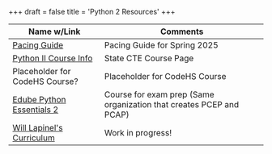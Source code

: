 +++
draft = false
title = 'Python 2 Resources'
+++

| Name w/Link | Comments |
|----------|----------|
| [Pacing Guide](https://docs.google.com/spreadsheets/d/1jP-6cGcoppHBQHCSHvHBXtx0160ZQdC6t9dLgqjI1nY/copy?usp=sharing) | Pacing Guide for Spring 2025 |
| [Python II Course Info](https://center.ncsu.edu/nccte-cms/course_info.php?course_id=1782&choice=course&cred_id=-1&cluster_id=-1&sel_type=C&sel_id=1782&choice=course&cred_id=-1&cluster_id=-1) | State CTE Course Page |
| Placeholder for CodeHS Course? | Placeholder for CodeHS Course |
| [Edube Python Essentials 2](https://pythoninstitute.org/python-essentials-2) | Course for exam prep (Same organization that creates PCEP and PCAP) |
| [Will Lapinel's Curriculum](https://whlapinel.github.io/python/courses/courses.html) | Work in progress! |
